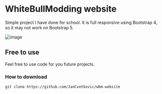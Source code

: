 # WhiteBullModding website

Simple project I have done for school. It is full responsive using Bootstrap 4, so it may
not work on Bootstrap 5.

![image](https://user-images.githubusercontent.com/60044644/149366912-17575c0f-dce4-467f-8476-42dfd0d9decb.png)

## Free to use

Feel free to use code for you future projects.

### How to download

```
git clone https://github.com/JanCvetkovic/wbm-website
```
